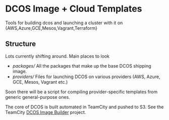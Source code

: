 # DCOS Image + Cloud Templates

Tools for building dcos and launching a cluster with it on {AWS,Azure,GCE,Mesos,Vagrant,Terraform}

## Structure
Lots currently shifting around. Main places to look

 - *packages/* All the packages that make up the base DCOS shipping image.
 - *providers/* Files for launching DCOS on various providers (AWS, Azure, GCE, Mesos, Vagrant etc.)

Soon there will be a script for compiling provider-specific templates from
generic general-purpose ones.

The core of DCOS is built automated in TeamCity and pushed to S3. See the TeamCity
[DCOS Image Builder](https://teamcity.mesosphere.io/project.html?projectId=ClosedSource_Dcos_ImageBuilder&tab=projectOverview)
project.
